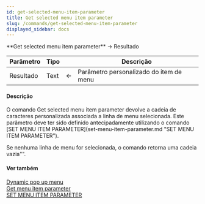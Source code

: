 ```yaml
---
id: get-selected-menu-item-parameter
title: Get selected menu item parameter
slug: /commands/get-selected-menu-item-parameter
displayed_sidebar: docs
---
```


<!--REF #_command_.Get selected menu item parameter.Syntax-->**Get selected menu item parameter**  -> Resultado<!-- END REF-->
<!--REF #_command_.Get selected menu item parameter.Params-->
| Parâmetro | Tipo |  | Descrição |
| --- | --- | --- | --- |
| Resultado | Text | &larr; | Parâmetro personalizado do item de menu |

<!-- END REF-->

#### Descrição 

<!--REF #_command_.Get selected menu item parameter.Summary-->O comando Get selected menu item parameter devolve a cadeia de caracteres personalizada associada a linha de menu selecionada.<!-- END REF--> Este parâmetro deve ter sido definido antecipadamente utilizando o comando [SET MENU ITEM PARAMETER](set-menu-item-parameter.md "SET MENU ITEM PARAMETER").  
Se nenhuma linha de menu for selecionada, o comando retorna uma cadeia vazia"".

[](http://www.blogger.com/email-post.g?blogID=25882546&postID=8073715509133284781 "Email Post")

#### Ver também 

[Dynamic pop up menu](dynamic-pop-up-menu.md)  
[Get menu item parameter](get-menu-item-parameter.md)  
[SET MENU ITEM PARAMETER](set-menu-item-parameter.md)  